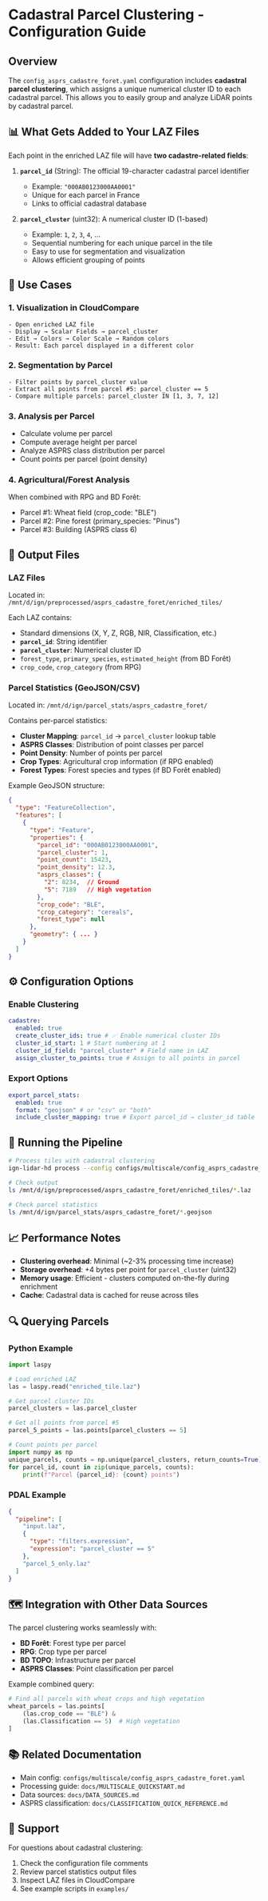 # Cadastral Parcel Clustering - Configuration Guide

## Overview

The `config_asprs_cadastre_foret.yaml` configuration includes **cadastral parcel clustering**, which assigns a unique numerical cluster ID to each cadastral parcel. This allows you to easily group and analyze LiDAR points by cadastral parcel.

## 📊 What Gets Added to Your LAZ Files

Each point in the enriched LAZ file will have **two cadastre-related fields**:

1. **`parcel_id`** (String): The official 19-character cadastral parcel identifier

   - Example: `"000AB0123000AA0001"`
   - Unique for each parcel in France
   - Links to official cadastral database

2. **`parcel_cluster`** (uint32): A numerical cluster ID (1-based)
   - Example: `1`, `2`, `3`, `4`, ...
   - Sequential numbering for each unique parcel in the tile
   - Easy to use for segmentation and visualization
   - Allows efficient grouping of points

## 🎯 Use Cases

### 1. **Visualization in CloudCompare**

```
- Open enriched LAZ file
- Display → Scalar Fields → parcel_cluster
- Edit → Colors → Color Scale → Random colors
- Result: Each parcel displayed in a different color
```

### 2. **Segmentation by Parcel**

```
- Filter points by parcel_cluster value
- Extract all points from parcel #5: parcel_cluster == 5
- Compare multiple parcels: parcel_cluster IN [1, 3, 7, 12]
```

### 3. **Analysis per Parcel**

- Calculate volume per parcel
- Compute average height per parcel
- Analyze ASPRS class distribution per parcel
- Count points per parcel (point density)

### 4. **Agricultural/Forest Analysis**

When combined with RPG and BD Forêt:

- Parcel #1: Wheat field (crop_code: "BLE")
- Parcel #2: Pine forest (primary_species: "Pinus")
- Parcel #3: Building (ASPRS class 6)

## 📁 Output Files

### LAZ Files

Located in: `/mnt/d/ign/preprocessed/asprs_cadastre_foret/enriched_tiles/`

Each LAZ contains:

- Standard dimensions (X, Y, Z, RGB, NIR, Classification, etc.)
- **`parcel_id`**: String identifier
- **`parcel_cluster`**: Numerical cluster ID
- `forest_type`, `primary_species`, `estimated_height` (from BD Forêt)
- `crop_code`, `crop_category` (from RPG)

### Parcel Statistics (GeoJSON/CSV)

Located in: `/mnt/d/ign/parcel_stats/asprs_cadastre_foret/`

Contains per-parcel statistics:

- **Cluster Mapping**: `parcel_id` → `parcel_cluster` lookup table
- **ASPRS Classes**: Distribution of point classes per parcel
- **Point Density**: Number of points per parcel
- **Crop Types**: Agricultural crop information (if RPG enabled)
- **Forest Types**: Forest species and types (if BD Forêt enabled)

Example GeoJSON structure:

```json
{
  "type": "FeatureCollection",
  "features": [
    {
      "type": "Feature",
      "properties": {
        "parcel_id": "000AB0123000AA0001",
        "parcel_cluster": 1,
        "point_count": 15423,
        "point_density": 12.3,
        "asprs_classes": {
          "2": 8234,  // Ground
          "5": 7189   // High vegetation
        },
        "crop_code": "BLE",
        "crop_category": "cereals",
        "forest_type": null
      },
      "geometry": { ... }
    }
  ]
}
```

## ⚙️ Configuration Options

### Enable Clustering

```yaml
cadastre:
  enabled: true
  create_cluster_ids: true # ✅ Enable numerical cluster IDs
  cluster_id_start: 1 # Start numbering at 1
  cluster_id_field: "parcel_cluster" # Field name in LAZ
  assign_cluster_to_points: true # Assign to all points in parcel
```

### Export Options

```yaml
export_parcel_stats:
  enabled: true
  format: "geojson" # or "csv" or "both"
  include_cluster_mapping: true # Export parcel_id → cluster_id table
```

## 🚀 Running the Pipeline

```bash
# Process tiles with cadastral clustering
ign-lidar-hd process --config configs/multiscale/config_asprs_cadastre_foret.yaml

# Check output
ls /mnt/d/ign/preprocessed/asprs_cadastre_foret/enriched_tiles/*.laz

# Check parcel statistics
ls /mnt/d/ign/parcel_stats/asprs_cadastre_foret/*.geojson
```

## 📈 Performance Notes

- **Clustering overhead**: Minimal (~2-3% processing time increase)
- **Storage overhead**: +4 bytes per point for `parcel_cluster` (uint32)
- **Memory usage**: Efficient - clusters computed on-the-fly during enrichment
- **Cache**: Cadastral data is cached for reuse across tiles

## 🔍 Querying Parcels

### Python Example

```python
import laspy

# Load enriched LAZ
las = laspy.read("enriched_tile.laz")

# Get parcel cluster IDs
parcel_clusters = las.parcel_cluster

# Get all points from parcel #5
parcel_5_points = las.points[parcel_clusters == 5]

# Count points per parcel
import numpy as np
unique_parcels, counts = np.unique(parcel_clusters, return_counts=True)
for parcel_id, count in zip(unique_parcels, counts):
    print(f"Parcel {parcel_id}: {count} points")
```

### PDAL Example

```json
{
  "pipeline": [
    "input.laz",
    {
      "type": "filters.expression",
      "expression": "parcel_cluster == 5"
    },
    "parcel_5_only.laz"
  ]
}
```

## 🗺️ Integration with Other Data Sources

The parcel clustering works seamlessly with:

- **BD Forêt**: Forest type per parcel
- **RPG**: Crop type per parcel
- **BD TOPO**: Infrastructure per parcel
- **ASPRS Classes**: Point classification per parcel

Example combined query:

```python
# Find all parcels with wheat crops and high vegetation
wheat_parcels = las.points[
    (las.crop_code == "BLE") &
    (las.Classification == 5)  # High vegetation
]
```

## 📚 Related Documentation

- Main config: `configs/multiscale/config_asprs_cadastre_foret.yaml`
- Processing guide: `docs/MULTISCALE_QUICKSTART.md`
- Data sources: `docs/DATA_SOURCES.md`
- ASPRS classification: `docs/CLASSIFICATION_QUICK_REFERENCE.md`

## 🤝 Support

For questions about cadastral clustering:

1. Check the configuration file comments
2. Review parcel statistics output files
3. Inspect LAZ files in CloudCompare
4. See example scripts in `examples/`
